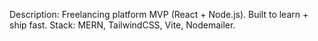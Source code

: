 Description: Freelancing platform MVP (React + Node.js). Built to learn + ship fast.
Stack: MERN, TailwindCSS, Vite, Nodemailer.

